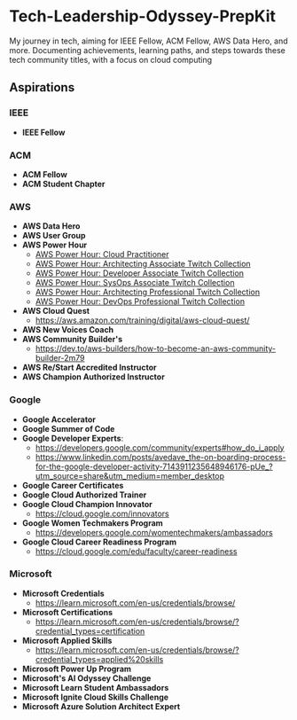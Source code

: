 # Tech-Leadership-Odyssey-PrepKit
My journey in tech, aiming for IEEE Fellow, ACM Fellow, AWS Data Hero, and more. Documenting achievements, learning paths, and steps towards these tech community titles, with a focus on cloud computing

## Aspirations
### IEEE
- **IEEE Fellow**

### ACM 
- **ACM Fellow**
- **ACM Student Chapter**

### AWS
- **AWS Data Hero**
- **AWS User Group**
- **AWS Power Hour**
  - [AWS Power Hour: Cloud Practitioner](https://twitch.tv/videos/2049378312?collection=BA4eiNiLrxeTQw)
  - [AWS Power Hour: Architecting Associate Twitch Collection](https://twitch.tv/videos/1859930127?collection=3G5AZGQScRcaog)
  - [AWS Power Hour: Developer Associate Twitch Collection](https://twitch.tv/videos/1856604138?collection=DaNKqHMScRe39w)
  - [AWS Power Hour: SysOps Associate Twitch Collection](https://twitch.tv/videos/1857182776?collection=oO7unIcScRf9zg)
  - [AWS Power Hour: Architecting Professional Twitch Collection](https://twitch.tv/videos/2074976036?collection=JjW7JlSytRfT1w)
  - [AWS Power Hour: DevOps Professional Twitch Collection](https://twitch.tv/videos/1881363838?collection=hGqJTYl-Zhc6iw)
- **AWS Cloud Quest**
  - https://aws.amazon.com/training/digital/aws-cloud-quest/
- **AWS New Voices Coach**
- **AWS Community Builder's**
  - https://dev.to/aws-builders/how-to-become-an-aws-community-builder-2m79
- **AWS Re/Start Accredited Instructor**
- **AWS Champion Authorized Instructor**

### Google
- **Google Accelerator**
- **Google Summer of Code** 
- **Google Developer Experts**:
  - https://developers.google.com/community/experts#how_do_i_apply
  - https://www.linkedin.com/posts/avedave_the-on-boarding-process-for-the-google-developer-activity-7143911235648946176-pUe_?utm_source=share&utm_medium=member_desktop
- **Google Career Certificates**
- **Google Cloud Authorized Trainer**
- **Google Cloud Champion Innovator**
  - https://cloud.google.com/innovators
- **Google Women Techmakers Program**
  - https://developers.google.com/womentechmakers/ambassadors
- **Google Cloud Career Readiness Program**
  - https://cloud.google.com/edu/faculty/career-readiness

### Microsoft
- **Microsoft Credentials**
  - https://learn.microsoft.com/en-us/credentials/browse/
- **Microsoft Certifications**
  - https://learn.microsoft.com/en-us/credentials/browse/?credential_types=certification
- **Microsoft Applied Skills**
  - https://learn.microsoft.com/en-us/credentials/browse/?credential_types=applied%20skills
- **Microsoft Power Up Program**
- **Microsoft's AI Odyssey Challenge**
- **Microsoft Learn Student Ambassadors**
- **Microsoft Ignite Cloud Skills Challenge**
- **Microsoft Azure Solution Architect Expert**

